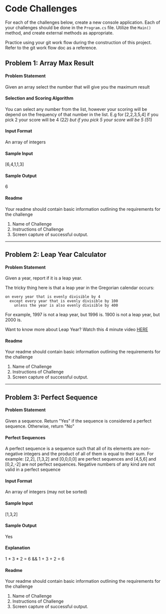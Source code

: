 # Code Challenges 
For each of the challenges below, create a new console application. Each of your challenges should be done in the `Program.cs` 
file. Utilize the `Main()` method, and create external methods as appropriate. 

Practice using your git work flow during the construction of this project. Refer to the git work flow doc as a reference. 

## Problem 1: Array Max Result

#### Problem Statement
Given an array select the number that will give you the maximum result

#### Selection and Scoring Algorithm
You can select any number from the list, however your scoring will be depend on the frequency of that number in the list. 
E.g for [2,2,3,5,4] if you pick 2 your score will be 4 (2*2) but if you pick 5 your score will be 5 (5*1)

#### Input Format
An array of integers

#### Sample Input
[6,4,1,1,3]

#### Sample Output
6

#### Readme
Your readme should contain basic information outlining the requirements for the challenge
1. Name of Challenge
2. Instructions of Challenge
3. Screen capture of successful output. 



<hr />

## Problem 2: Leap Year Calculator

#### Problem Statement
Given a year, report if it is a leap year.

The tricky thing here is that a leap year in the Gregorian calendar occurs:

```
on every year that is evenly divisible by 4
  except every year that is evenly divisible by 100
    unless the year is also evenly divisible by 400

```

For example, 1997 is not a leap year, but 1996 is. 1900 is not a leap year, but 2000 is.

Want to know more about Leap Year? Watch this 4 minute video [HERE](https://www.youtube.com/watch?v=xX96xng7sAE)

#### Readme
Your readme should contain basic information outlining the requirements for the challenge
1. Name of Challenge
2. Instructions of Challenge
3. Screen capture of successful output. 

<hr />

## Problem 3: Perfect Sequence

#### Problem Statement
Given a sequence. Return "Yes" if the sequence is considered a perfect sequence. Otherwise, return "No"

#### Perfect Sequences
A perfect sequence is a sequence such that all of its elements are non-negative integers and the product of all of them is equal to their sum. 
For example: [2,2], [1,3,2] and [0,0,0,0] are perfect sequences and [4,5,6] and [0,2,-2] are not perfect sequences. Negative numbers of any kind are not valid in 
a perfect sequence

#### Input Format
An array of integers (may not be sorted)

#### Sample Input
[1,3,2]

#### Sample Output
Yes

#### Explanation
1 * 3 * 2 = 6 && 1 + 3 + 2 = 6

#### Readme
Your readme should contain basic information outlining the requirements for the challenge
1. Name of Challenge
2. Instructions of Challenge
3. Screen capture of successful output. 



